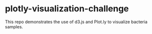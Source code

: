 # plotly-visualization-challenge

This repo demonstrates the use of d3.js and Plot.ly to visualize bacteria samples.
